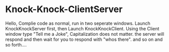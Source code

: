 # Knock-Knock-ClientServer

Hello,
Complie code as normal, run in two seperate windows.
Launch KnockKnockServer first, then Launch KnockKnockClient.
Using the Client window type "Tell me a Joke", Capitalization does not matter.
the server will respond and then wait for you to respond with "whos there". 
and so on and so forth....
